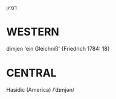 דמיון

WESTERN
========

dimjen 'ein Gleichniß' {Friedrich 1784: 18}

CENTRAL
========

Hasidic (America)
/ˈdɪmjən/